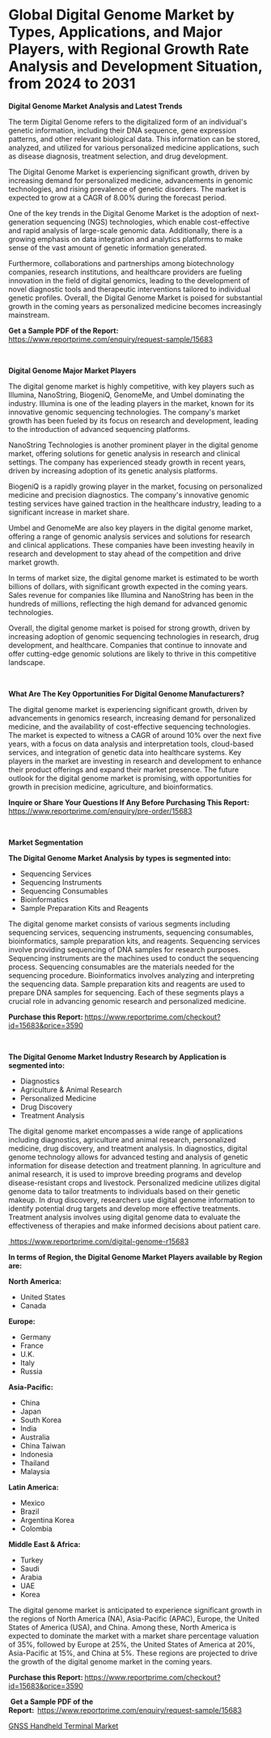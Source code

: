 <p><h1>Global Digital Genome Market by Types, Applications, and Major Players, with Regional Growth Rate Analysis and Development Situation, from 2024 to 2031</h1></p><p><strong>Digital Genome Market Analysis and Latest Trends</strong></p>
<p><p>The term Digital Genome refers to the digitalized form of an individual's genetic information, including their DNA sequence, gene expression patterns, and other relevant biological data. This information can be stored, analyzed, and utilized for various personalized medicine applications, such as disease diagnosis, treatment selection, and drug development.</p><p>The Digital Genome Market is experiencing significant growth, driven by increasing demand for personalized medicine, advancements in genomic technologies, and rising prevalence of genetic disorders. The market is expected to grow at a CAGR of 8.00% during the forecast period.</p><p>One of the key trends in the Digital Genome Market is the adoption of next-generation sequencing (NGS) technologies, which enable cost-effective and rapid analysis of large-scale genomic data. Additionally, there is a growing emphasis on data integration and analytics platforms to make sense of the vast amount of genetic information generated.</p><p>Furthermore, collaborations and partnerships among biotechnology companies, research institutions, and healthcare providers are fueling innovation in the field of digital genomics, leading to the development of novel diagnostic tools and therapeutic interventions tailored to individual genetic profiles. Overall, the Digital Genome Market is poised for substantial growth in the coming years as personalized medicine becomes increasingly mainstream.</p></p>
<p><strong>Get a Sample PDF of the Report:&nbsp;</strong> <a href="https://www.reportprime.com/enquiry/request-sample/15683">https://www.reportprime.com/enquiry/request-sample/15683</a></p>
<p>&nbsp;</p>
<p><strong>Digital Genome Major Market Players</strong></p>
<p><p>The digital genome market is highly competitive, with key players such as Illumina, NanoString, BiogeniQ, GenomeMe, and Umbel dominating the industry. Illumina is one of the leading players in the market, known for its innovative genomic sequencing technologies. The company's market growth has been fueled by its focus on research and development, leading to the introduction of advanced sequencing platforms.</p><p>NanoString Technologies is another prominent player in the digital genome market, offering solutions for genetic analysis in research and clinical settings. The company has experienced steady growth in recent years, driven by increasing adoption of its genetic analysis platforms.</p><p>BiogeniQ is a rapidly growing player in the market, focusing on personalized medicine and precision diagnostics. The company's innovative genomic testing services have gained traction in the healthcare industry, leading to a significant increase in market share.</p><p>Umbel and GenomeMe are also key players in the digital genome market, offering a range of genomic analysis services and solutions for research and clinical applications. These companies have been investing heavily in research and development to stay ahead of the competition and drive market growth.</p><p>In terms of market size, the digital genome market is estimated to be worth billions of dollars, with significant growth expected in the coming years. Sales revenue for companies like Illumina and NanoString has been in the hundreds of millions, reflecting the high demand for advanced genomic technologies.</p><p>Overall, the digital genome market is poised for strong growth, driven by increasing adoption of genomic sequencing technologies in research, drug development, and healthcare. Companies that continue to innovate and offer cutting-edge genomic solutions are likely to thrive in this competitive landscape.</p></p>
<p>&nbsp;</p>
<p><strong>What Are The Key Opportunities For Digital Genome Manufacturers?</strong></p>
<p><p>The digital genome market is experiencing significant growth, driven by advancements in genomics research, increasing demand for personalized medicine, and the availability of cost-effective sequencing technologies. The market is expected to witness a CAGR of around 10% over the next five years, with a focus on data analysis and interpretation tools, cloud-based services, and integration of genetic data into healthcare systems. Key players in the market are investing in research and development to enhance their product offerings and expand their market presence. The future outlook for the digital genome market is promising, with opportunities for growth in precision medicine, agriculture, and bioinformatics.</p></p>
<p><strong>Inquire or Share Your Questions If Any Before Purchasing This Report:</strong> <a href="https://www.reportprime.com/enquiry/pre-order/15683">https://www.reportprime.com/enquiry/pre-order/15683</a></p>
<p>&nbsp;</p>
<p><strong>Market Segmentation</strong></p>
<p><strong>The Digital Genome Market Analysis by types is segmented into:</strong></p>
<p><ul><li>Sequencing Services</li><li>Sequencing Instruments</li><li>Sequencing Consumables</li><li>Bioinformatics</li><li>Sample Preparation Kits and Reagents</li></ul></p>
<p><p>The digital genome market consists of various segments including sequencing services, sequencing instruments, sequencing consumables, bioinformatics, sample preparation kits, and reagents. Sequencing services involve providing sequencing of DNA samples for research purposes. Sequencing instruments are the machines used to conduct the sequencing process. Sequencing consumables are the materials needed for the sequencing procedure. Bioinformatics involves analyzing and interpreting the sequencing data. Sample preparation kits and reagents are used to prepare DNA samples for sequencing. Each of these segments plays a crucial role in advancing genomic research and personalized medicine.</p></p>
<p><strong>Purchase this Report:&nbsp;</strong><a href="https://www.reportprime.com/checkout?id=15683&price=3590">https://www.reportprime.com/checkout?id=15683&price=3590</a></p>
<p>&nbsp;</p>
<p><strong>The Digital Genome Market Industry Research by Application is segmented into:</strong></p>
<p><ul><li>Diagnostics</li><li>Agriculture & Animal Research</li><li>Personalized Medicine</li><li>Drug Discovery</li><li>Treatment Analysis</li></ul></p>
<p><p>The digital genome market encompasses a wide range of applications including diagnostics, agriculture and animal research, personalized medicine, drug discovery, and treatment analysis. In diagnostics, digital genome technology allows for advanced testing and analysis of genetic information for disease detection and treatment planning. In agriculture and animal research, it is used to improve breeding programs and develop disease-resistant crops and livestock. Personalized medicine utilizes digital genome data to tailor treatments to individuals based on their genetic makeup. In drug discovery, researchers use digital genome information to identify potential drug targets and develop more effective treatments. Treatment analysis involves using digital genome data to evaluate the effectiveness of therapies and make informed decisions about patient care.</p></p>
<p><a href="https://www.reportprime.com/digital-genome-r15683">&nbsp;https://www.reportprime.com/digital-genome-r15683</a></p>
<p><strong>In terms of Region, the Digital Genome Market Players available by Region are:</strong></p>
<p>
    <p> <strong> North America: </strong>
        <ul>
            <li>United States</li>
            <li>Canada</li>
        </ul>
        </p> 
    <p> <strong> Europe: </strong>
        <ul>
            <li>Germany</li>
            <li>France</li>
            <li>U.K.</li>
            <li>Italy</li>
            <li>Russia</li>
        </ul>
        </p> 
    <p> <strong> Asia-Pacific: </strong>
        <ul>
            <li>China</li>
            <li>Japan</li>
            <li>South Korea</li>
            <li>India</li>
            <li>Australia</li>
            <li>China Taiwan</li>
            <li>Indonesia</li>
            <li>Thailand</li>
            <li>Malaysia</li>
        </ul>
        </p> 
    <p> <strong> Latin America: </strong>
        <ul>
            <li>Mexico</li>
            <li>Brazil</li>
            <li>Argentina Korea</li>
            <li>Colombia</li>
        </ul>
        </p> 
    <p> <strong> Middle East & Africa: </strong>
        <ul>
            <li>Turkey</li>
            <li>Saudi</li>
            <li>Arabia</li>
            <li>UAE</li>
            <li>Korea</li>
        </ul>
    </p>
    </p>
<p><p>The digital genome market is anticipated to experience significant growth in the regions of North America (NA), Asia-Pacific (APAC), Europe, the United States of America (USA), and China. Among these, North America is expected to dominate the market with a market share percentage valuation of 35%, followed by Europe at 25%, the United States of America at 20%, Asia-Pacific at 15%, and China at 5%. These regions are projected to drive the growth of the digital genome market in the coming years.</p></p>
<p><strong>Purchase this Report: </strong><a href="https://www.reportprime.com/checkout?id=15683&price=3590">https://www.reportprime.com/checkout?id=15683&price=3590</a></p>
<p>&nbsp;<strong>Get a Sample PDF of the Report:&nbsp;&nbsp;</strong><a href="https://www.reportprime.com/enquiry/request-sample/15683">https://www.reportprime.com/enquiry/request-sample/15683</a></p>
<p><strong></strong></p>
<p><p><a href="https://meowing-canidae-761.notion.site/GNSS-Handheld-Terminal-Market-Share-Evolution-and-Market-Growth-Trends-2024-2031-1c17c0ac69bf4b1282503c1e1f0efe34">GNSS Handheld Terminal Market</a></p></p>